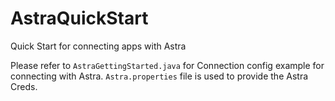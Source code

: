 # AstraQuickStart
Quick Start for connecting apps with Astra


Please refer to `AstraGettingStarted.java` for Connection config example for connecting with Astra. `Astra.properties` file is used to provide the Astra Creds.
